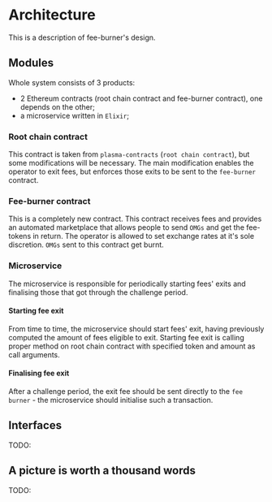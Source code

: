 # Architecture

This is a description of fee-burner's design.

## Modules
Whole system consists of 3 products:
- 2 Ethereum contracts (root chain contract and fee-burner contract), one depends on the other;
- a microservice written in `Elixir`;

### Root chain contract 
This contract is taken from `plasma-contracts` (`root chain contract`), but some modifications will be necessary.
The main modification enables the operator to exit fees, but enforces those exits to be sent to the `fee-burner` contract.

### Fee-burner contract
This is a completely new contract. This contract receives fees and provides an automated marketplace that allows people to send `OMGs` and get the fee-tokens in return. The operator is allowed to set exchange rates at it's sole discretion. `OMGs` sent to this contract get burnt.

### Microservice
The microservice is responsible for periodically starting fees' exits and finalising those that got through the challenge period. 

#### Starting fee exit

From time to time, the microservice should start fees' exit, having previously computed the amount of fees eligible to exit. 
Starting fee exit is calling proper method on root chain contract with specified token and amount as call arguments.

#### Finalising fee exit

After a challenge period, the exit fee should be sent directly to the `fee burner` - the microservice should initialise such a transaction. 

## Interfaces

TODO:

## A picture is worth a thousand words

TODO:

